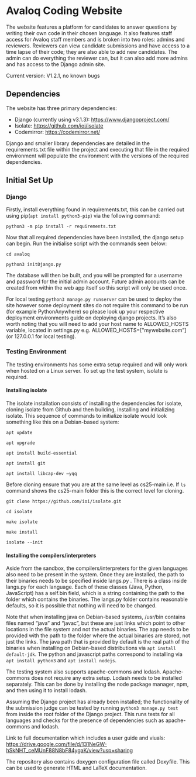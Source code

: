 # Avaloq Coding Website

The website features a platform for candidates to answer questions by writing their own code in their chosen language. It also features staff access for Avaloq staff members and is broken into two roles: admins and reviewers. Reviewers can view candidate submissions and have access to a time lapse of their code; they are also able to add new candidates. The admin can do everything the reviewer can, but it can also add more admins and has access to the Django admin site.

Current version: V1.2.1, no known bugs
## Dependencies
The website has three primary dependencies: 

* Django (currently using v3.1.3): https://www.djangoproject.com/
* Isolate: https://github.com/ioi/isolate
* Codemirror: https://codemirror.net/

Django and smaller library dependencies are detailed in the requirements.txt file within the project and executing that file in the required environment will populate the environment with the versions of the required dependencies.

## Initial Set Up

### Django

Firstly, install everything found in requirements.txt, this can be carried out using pip(`apt install python3-pip`)  via the following command: 

`python3 -m pip install -r requirements.txt `

Now that all required dependencies have been installed, the django setup can begin. Run the initialise script with the commands seen below: 

`cd avaloq `

`python3 initDjango.py `

The database will then be built, and you will be prompted for a username and password for the initial admin account. Future admin accounts can be created from within the web app itself so this script will only be used once. 

For local testing `python3 manage.py runserver` can be used to deploy the site however some deployment sites do not require this command to be run (for example PythonAnywhere) so please look up your respective deployment environments guide on deploying django projects. It’s also worth noting that you will need to add your host name to ALLOWED_HOSTS variable, located in settings.py e.g. ALLOWED_HOSTS=["mywebsite.com”]  (or 127.0.0.1 for local testing). 
 


### Testing Environment

The testing environments has some extra setup required and will only work when hosted on a Linux server. To set up the test system, isolate is required.

#### Installing isolate
The isolate installation consists of installing the dependencies for isolate, cloning isolate from Github and then building, installing and initializing isolate. This sequence of commands to initialize isolate would look something like this on a Debian-based system:


`apt update`

`apt upgrade`

`apt install build-essential`

`apt install git`

`apt install libcap-dev –yqq`

Before cloning ensure that you are at the same level as cs25-main i.e. If `ls` command shows the cs25-main folder this is the correct level for cloning.

`git clone https://github.com/ioi/isolate.git`

`cd isolate`

`make isolate`

`make install`

`isolate --init`



#### Installing the compilers/interpreters

Aside from the sandbox, the compilers/interpreters for the given languages also need to be present in the system.
Once they are installed, the path to their binaries needs to be specified inside langs.py . There is a class inside langs.py for each language. Each of these classes (Java, Python, JavaScript) has a self.bin field, which is a string containing the path to the folder which contains the binaries. The langs.py folder contains reasonable defaults, so it is possible that nothing will need to be changed. 

Note that when installing java on Debian-based systems, /usr/bin contains files named “java” and “javac”, but these are just links which point to other locations in the file system and not the actual binaries. The app needs to be provided with the path to the folder where the actual binaries are stored, not just the links.
The java path that is provided by default is the real path of the binaries when installing on Debian-based distributions via `apt install default-jdk`. The python and javascript paths correspond to installing via `apt install python3` and `apt install nodejs`.

The testing system also supports apache-commons and lodash. Apache-commons does not require any extra setup. Lodash needs to be installed separately. This can be done by installing the node package manager, npm, and then using it to install lodash.

Assuming the Django project has already been installed; the functionality of the submission judge can be tested by running `python3 manage.py test` from inside the root folder of the Django project. This runs tests for all languages and checks for the presence of dependencies such as apache-commons and lodash.


Link to full documentation which includes a user guide and viuals: https://drive.google.com/file/d/131NeGW-hSkNHT_ceMUnF88N8bF84ygaK/view?usp=sharing

The repository also contains doxygen configuration file called Doxyfile. This can be used to generate HTML and LaTeX documentation.
